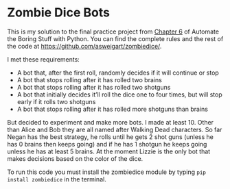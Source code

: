 # Zombie Dice Bots

This is my solution to the final practice project from [Chapter 6](https://automatetheboringstuff.com/2e/chapter6/) of Automate the Boring Stuff with Python. You can find the complete rules and the rest of the code at https://github.com/asweigart/zombiedice/.

I met these requirements:

* A bot that, after the first roll, randomly decides if it will continue or stop
* A bot that stops rolling after it has rolled two brains
* A bot that stops rolling after it has rolled two shotguns
* A bot that initially decides it’ll roll the dice one to four times, but will stop early if it rolls two shotguns
* A bot that stops rolling after it has rolled more shotguns than brains

But decided to experiment and make more bots. I made at least 10. Other than Alice and Bob they are all named after Walking Dead characters. So far Negan has the best strategy, he rolls until he gets 2 shot guns (unless he has 0 brains then keeps going) and if he has 1 shotgun he keeps going unless he has at least 5 brains. At the moment Lizzie is the only bot that makes decisions based on the color of the dice.

To run this code you must install the zombiedice module by typing `pip install zombiedice` in the terminal.